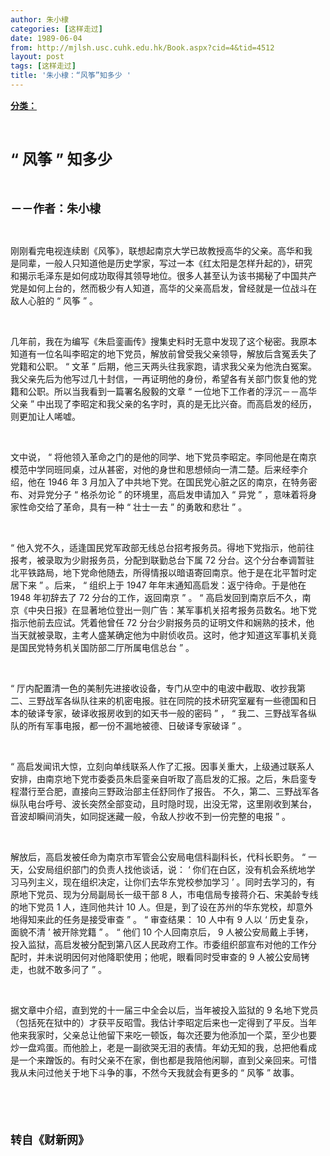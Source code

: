 ```yaml
---
author: 朱小棣
categories: [这样走过]
date: 1989-06-04
from: http://mjlsh.usc.cuhk.edu.hk/Book.aspx?cid=4&tid=4512
layout: post
tags: [这样走过]
title: '朱小棣：“风筝”知多少 '
---
```


<div style="margin: 15px 10px 10px 0px;">
 <div>
  <span id="ctl00_ContentPlaceHolder1_chapter1_SubjectLabel" style="font-weight:bold;text-decoration:underline;">
   分类：
  </span>
 </div>
 <p class="p1">
  <b>
   <font size="5">
    <span class="s1">
    </span>
    <br/>
   </font>
  </b>
 </p>
 <p class="p2">
  <b>
   <font size="5">
    <span class="s2" style="">
     “
    </span>
    <span class="s1" style="">
     风筝
    </span>
    <span class="s2" style="">
     ”
    </span>
    <span class="s1" style="">
     知多少
    </span>
    <span class="s2" style="">
     <span class="Apple-converted-space" style="">
     </span>
    </span>
   </font>
  </b>
 </p>
 <p class="p2">
  <span class="s2">
   <span class="Apple-converted-space">
    <b>
     <font size="4">
      <br/>
     </font>
    </b>
   </span>
  </span>
 </p>
 <p class="p2">
  <span class="s1">
   <b>
    <font size="4">
     －－作者：朱小棣
    </font>
   </b>
  </span>
 </p>
 <p class="p1">
  <span class="s1">
  </span>
  <br/>
 </p>
 <p class="p2">
  <span class="s1">
   刚刚看完电视连续剧《风筝》，联想起南京大学已故教授高华的父亲。高华和我是同辈，一般人只知道他是历史学家，写过一本《红太阳是怎样升起的》，研究和揭示毛泽东是如何成功取得其领导地位。很多人甚至认为该书揭秘了中国共产党是如何上台的，然而极少有人知道，高华的父亲高启发，曾经就是一位战斗在敌人心脏的
  </span>
  <span class="s2">
   “
  </span>
  <span class="s1">
   风筝
  </span>
  <span class="s2">
   ”
  </span>
  <span class="s1">
   。
  </span>
 </p>
 <p class="p1">
  <span class="s1">
  </span>
  <br/>
 </p>
 <p class="p2">
  <span class="s1">
   几年前，我在为编写《朱启銮画传》搜集史料时无意中发现了这个秘密。我原本知道有一位名叫李昭定的地下党员，解放前曾受我父亲领导，解放后含冤丢失了党籍和公职。
  </span>
  <span class="s2">
   “
  </span>
  <span class="s1">
   文革
  </span>
  <span class="s2">
   ”
  </span>
  <span class="s1">
   后期，他三天两头往我家跑，请求我父亲为他洗白冤案。我父亲先后为他写过几十封信，一再证明他的身份，希望各有关部门恢复他的党籍和公职。所以当我看到一篇署名殷毅的文章
  </span>
  <span class="s2">
   “
  </span>
  <span class="s1">
   一位地下工作者的浮沉－－高华父亲
  </span>
  <span class="s2">
   ”
  </span>
  <span class="s1">
   中出现了李昭定和我父亲的名字时，真的是无比兴奋。而高启发的经历，则更加让人唏嘘。
  </span>
 </p>
 <p class="p1">
  <span class="s1">
  </span>
  <br/>
 </p>
 <p class="p2">
  <span class="s1">
   文中说，
  </span>
  <span class="s2">
   “
  </span>
  <span class="s1">
   将他领入革命之门的是他的同学、地下党员李昭定。李同他是在南京模范中学同班同桌，过从甚密，对他的身世和思想倾向一清二楚。后来经李介绍，他在
  </span>
  <span class="s2">
   1946
  </span>
  <span class="s1">
   年
  </span>
  <span class="s2">
   3
  </span>
  <span class="s1">
   月加入了中共地下党。在国民党心脏之区的南京，在特务密布、对异党分子
  </span>
  <span class="s2">
   “
  </span>
  <span class="s1">
   格杀勿论
  </span>
  <span class="s2">
   ”
  </span>
  <span class="s1">
   的环境里，高启发申请加入
  </span>
  <span class="s2">
   “
  </span>
  <span class="s1">
   异党
  </span>
  <span class="s2">
   ”
  </span>
  <span class="s1">
   ，意味着将身家性命交给了革命，具有一种
  </span>
  <span class="s2">
   “
  </span>
  <span class="s1">
   壮士一去
  </span>
  <span class="s2">
   ”
  </span>
  <span class="s1">
   的勇敢和悲壮
  </span>
  <span class="s2">
   ”
  </span>
  <span class="s1">
   。
  </span>
 </p>
 <p class="p1">
  <span class="s1">
  </span>
  <br/>
 </p>
 <p class="p2">
  <span class="s2">
   “
  </span>
  <span class="s1">
   他入党不久，适逢国民党军政部无线总台招考报务员。得地下党指示，他前往报考，被录取为少尉报务员，分配到联勤总台下属
  </span>
  <span class="s2">
   72
  </span>
  <span class="s1">
   分台。这个分台奉调暂驻北平铁路局，地下党命他随去，所得情报以暗语寄回南京。他于是在北平暂时定居下来
  </span>
  <span class="s2">
   ”
  </span>
  <span class="s1">
   。后来，
  </span>
  <span class="s2">
   “
  </span>
  <span class="s1">
   组织上于
  </span>
  <span class="s2">
   1947
  </span>
  <span class="s1">
   年年末通知高启发：返宁待命。于是他在
  </span>
  <span class="s2">
   1948
  </span>
  <span class="s1">
   年初辞去了
  </span>
  <span class="s2">
   72
  </span>
  <span class="s1">
   分台的工作，返回南京
  </span>
  <span class="s2">
   ”
  </span>
  <span class="s1">
   。
  </span>
  <span class="s2">
   “
  </span>
  <span class="s1">
   高启发回到南京后不久，南京《中央日报》在显著地位登出一则广告：某军事机关招考报务员数名。地下党指示他前去应试。凭着他曾任
  </span>
  <span class="s2">
   72
  </span>
  <span class="s1">
   分台少尉报务员的证明文件和娴熟的技术，他当天就被录取，主考人盛某确定他为中尉侦收员。这时，他才知道这军事机关竟是国民党特务机关国防部二厅所属电信总台
  </span>
  <span class="s2">
   ”
  </span>
  <span class="s1">
   。
  </span>
 </p>
 <p class="p1">
  <span class="s1">
  </span>
  <br/>
 </p>
 <p class="p2">
  <span class="s2">
   “
  </span>
  <span class="s1">
   厅内配置清一色的美制先进接收设备，专门从空中的电波中截取、收抄我第二、三野战军各纵队往来的机密电报。驻在同院的技术研究室雇有一些德国和日本的破译专家，破译收报房收到的如天书一般的密码
  </span>
  <span class="s2">
   ”
  </span>
  <span class="s1">
   ，
  </span>
  <span class="s2">
   “
  </span>
  <span class="s1">
   我二、三野战军各纵队的所有军事电报，都一份不漏地被德、日破译专家破译
  </span>
  <span class="s2">
   ”
  </span>
  <span class="s1">
   。
  </span>
 </p>
 <p class="p1">
  <span class="s1">
  </span>
  <br/>
 </p>
 <p class="p2">
  <span class="s2">
   “
  </span>
  <span class="s1">
   高启发闻讯大惊，立刻向单线联系人作了汇报。因事关重大，上级通过联系人安排，由南京地下党市委委员朱启銮亲自听取了高启发的汇报。之后，朱启銮专程潜行至合肥，直接向三野政治部主任舒同作了报告。
  </span>
  <span class="s2">
  </span>
  <span class="s1">
   不久，第二、三野战军各纵队电台呼号、波长突然全部变动，且时隐时现，出没无常，这里刚收到某台，音波却瞬间消失，如同捉迷藏一般，令敌人抄收不到一份完整的电报
  </span>
  <span class="s2">
   ”
  </span>
  <span class="s1">
   。
  </span>
 </p>
 <p class="p1">
  <span class="s1">
  </span>
  <br/>
 </p>
 <p class="p2">
  <span class="s1">
   解放后，高启发被任命为南京市军管会公安局电信科副科长，代科长职务。
  </span>
  <span class="s2">
   “
  </span>
  <span class="s1">
   一天，公安局组织部门的负责人找他谈话，说：
  </span>
  <span class="s2">
   ‘
  </span>
  <span class="s1">
   你们在白区，没有机会系统地学习马列主义，现在组织决定，让你们去华东党校参加学习
  </span>
  <span class="s2">
   ’
  </span>
  <span class="s1">
   。同时去学习的，有原地下党员、现为分局副局长一级干部
  </span>
  <span class="s2">
   8
  </span>
  <span class="s1">
   人，市电信局专接蒋介石、宋美龄专线的地下党员
  </span>
  <span class="s2">
   1
  </span>
  <span class="s1">
   人，连同他共计
  </span>
  <span class="s2">
   10
  </span>
  <span class="s1">
   人。但是，到了设在苏州的华东党校，却意外地得知来此的任务是接受审查
  </span>
  <span class="s2">
   ”
  </span>
  <span class="s1">
   。
  </span>
  <span class="s2">
   “
  </span>
  <span class="s1">
   审查结果：
  </span>
  <span class="s2">
   10
  </span>
  <span class="s1">
   人中有
  </span>
  <span class="s2">
   9
  </span>
  <span class="s1">
   人以
  </span>
  <span class="s2">
   ‘
  </span>
  <span class="s1">
   历史复杂，面貌不清
  </span>
  <span class="s2">
   ’
  </span>
  <span class="s1">
   被开除党籍
  </span>
  <span class="s2">
   ”
  </span>
  <span class="s1">
   。
  </span>
  <span class="s2">
   “
  </span>
  <span class="s1">
   他们
  </span>
  <span class="s2">
   10
  </span>
  <span class="s1">
   个人回南京后，
  </span>
  <span class="s2">
   9
  </span>
  <span class="s1">
   人被公安局戴上手铐，投入监狱，高启发被分配到第八区人民政府工作。市委组织部宣布对他的工作分配时，并未说明因何对他降职使用；他呢，眼看同时受审查的
  </span>
  <span class="s2">
   9
  </span>
  <span class="s1">
   人被公安局铐走，也就不敢多问了
  </span>
  <span class="s2">
   ”
  </span>
  <span class="s1">
   。
  </span>
 </p>
 <p class="p1">
  <span class="s1">
  </span>
  <br/>
 </p>
 <p class="p2">
  <span class="s1">
   据文章中介绍，直到党的十一届三中全会以后，当年被投入监狱的
  </span>
  <span class="s2">
   9
  </span>
  <span class="s1">
   名地下党员（包括死在狱中的）才获平反昭雪。我估计李昭定后来也一定得到了平反。当年他来我家时，父亲总让他留下来吃一顿饭，每次还要为他添加一个菜，至少也要炒一盘鸡蛋。而他脸上，老是一副欲哭无泪的表情。年幼无知的我，总把他看成是一个来蹭饭的。有时父亲不在家，倒也都是我陪他闲聊，直到父亲回来。可惜我从未问过他关于地下斗争的事，不然今天我就会有更多的
  </span>
  <span class="s2">
   “
  </span>
  <span class="s1">
   风筝
  </span>
  <span class="s2">
   ”
  </span>
  <span class="s1">
   故事。
  </span>
 </p>
 <p class="p1">
  <b>
   <font size="4">
    <span class="s1">
    </span>
    <br/>
   </font>
  </b>
 </p>
 <p class="p1">
  <b>
   <font size="4">
    <span class="s1">
    </span>
    <br/>
   </font>
  </b>
 </p>
 <p class="p2">
  <span class="s1">
   <b>
    <font size="4">
     转自《财新网》
    </font>
   </b>
  </span>
 </p>
</div>

